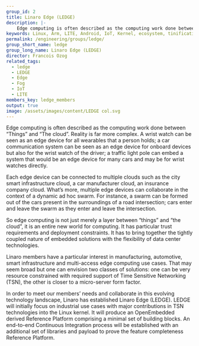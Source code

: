 ```yaml
---
group_id: 2
title: Linaro Edge (LEDGE)
description: |-
    Edge computing is often described as the computing work done between “Things” and “The cloud”. The reality is far more complex.
keywords: Linux, Arm, LITE, Android, IoT, Kernel, ecosystem, tinification
permalink: /engineering/groups/ledge/
group_short_name: ledge
group_long_name: Linaro Edge (LEDGE)
director: Francois Ozog
related_tags:
  - ledge
  - LEDGE
  - Edge
  - Fog
  - IoT
  - LITE
members_key: ledge_members
output: true
image: /assets/images/content/LEDGE col.svg
---
```

Edge computing is often described as the computing work done between “Things” and “The cloud”. Reality is far more complex. A wrist watch can be seen as an edge device for all wearables that a person holds; a car communication system can be seen as an edge device for onboard devices but also for the wrist watch of the driver; a traffic light pole can embed a system that would be an edge device for many cars and may be for wrist watches directly. 

Each edge device can be connected to multiple clouds such as the city smart infrastructure cloud, a car manufacturer cloud, an insurance company cloud. What’s more, multiple edge devices can collaborate in the context of a dynamic ad hoc swarm. For instance, a swarm can be formed out of the cars present in the surroundings of a road intersection; cars enter and leave the swarm as they enter and leave the intersection.

So edge computing is not just merely a layer between “things” and “the cloud”, it is an entire new world for computing. It has particular trust requirements and deployment constraints. It has to bring together the tightly coupled nature of embedded solutions with the flexibility of data center technologies.

Linaro members have a particular interest in manufacturing, automotive, smart infrastructure and multi-access edge computing use cases. That may seem broad but one can envision two classes of solutions: one can be very resource constrained with required support of Time Sensitive Networking (TSN), the other is closer to a micro-server form factor.

In order to meet our members’ needs and collaborate in this evolving technology landscape, Linaro has established Linaro Edge (LEDGE). LEDGE will initially focus on industrial use cases with major contributions in TSN technologies into the Linux kernel. It will produce an OpenEmbedded derived Reference Platform comprising a minimal set of building blocks. An end-to-end Continuous Integration process will be established with an additional set of libraries and payload  to prove the feature completeness Reference Platform. 
